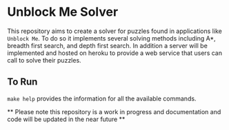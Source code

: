 # Unblock Me Solver

This repository aims to create a solver for puzzles found in applications like ```Unblock Me```. To do so it implements several solving methods including A\*, breadth first search, and depth first search. In addition a server will be implemented and hosted on heroku to provide a web service that users can call to solve their puzzles. 

## To Run

```make help``` provides the information for all the available commands.

** Please note this repository is a work in progress and documentation and code will be updated in the near future **